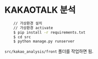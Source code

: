 # KAKAOTALK 분석
``` bash
    // 가상환경 설치
    // 가상환경 activate
    $ pip install -r requirements.txt
    $ cd src
    $ python manage.py runserver
```

`src/kakao_analysis/front` 폴더를 작업하면 됨.  